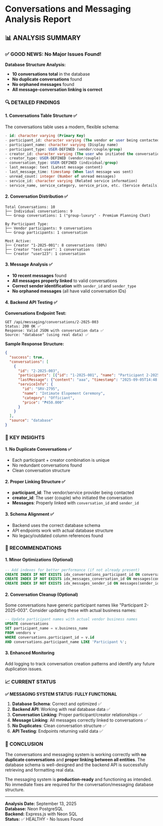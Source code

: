 # Conversations and Messaging Analysis Report

## 📊 **ANALYSIS SUMMARY**

### ✅ **GOOD NEWS: No Major Issues Found!**

**Database Structure Analysis:**
- **10 conversations total** in the database
- **No duplicate conversations** found
- **No orphaned messages** found 
- **All message-conversation linking is correct**

### 🔍 **DETAILED FINDINGS**

#### 1. **Conversations Table Structure** ✅
The conversations table uses a modern, flexible schema:
```sql
- id: character varying (Primary Key)
- participant_id: character varying (The vendor or user being contacted)
- participant_name: character varying (Display name)
- participant_type: USER-DEFINED (vendor/couple/group)
- creator_id: character varying (The user who initiated the conversation)
- creator_type: USER-DEFINED (vendor/couple)
- conversation_type: USER-DEFINED (individual/group)
- last_message: text (Latest message content)
- last_message_time: timestamp (When last message was sent)
- unread_count: integer (Number of unread messages)
- service_id: character varying (Related service information)
- service_name, service_category, service_price, etc. (Service details)
```

#### 2. **Conversation Distribution** ✅
```
Total Conversations: 10
├── Individual conversations: 9
└── Group conversations: 1 ("group-luxury" - Premium Planning Chat)

By Participant Type:
├── Vendor participants: 9 conversations
└── Group participants: 1 conversation

Most Active:
├── Creator "1-2025-001": 8 conversations (80%)
├── Creator "test-user": 1 conversation
└── Creator "user123": 1 conversation
```

#### 3. **Message Analysis** ✅
- **10 recent messages** found
- **All messages properly linked** to valid conversations
- **Correct sender identification** with `sender_id` and `sender_type`
- **No orphaned messages** (all have valid conversation IDs)

#### 4. **Backend API Testing** ✅
**Conversations Endpoint Test:**
```
GET /api/messaging/conversations/2-2025-003
Status: 200 OK ✅
Response: Valid JSON with conversation data ✅
Source: "database" (using real data) ✅
```

**Sample Response Structure:**
```json
{
  "success": true,
  "conversations": [
    {
      "id": "2-2025-003",
      "participants": [{"id": "1-2025-001", "name": "Participant 2-2025-003", "role": "couple"}],
      "lastMessage": {"content": "aaa", "timestamp": "2025-09-05T14:48:21.780Z"},
      "serviceInfo": {
        "id": "SRV-2795",
        "name": "Intimate Elopement Ceremony",
        "category": "Officiant",
        "price": "₱450.000"
      }
    }
  ],
  "source": "database"
}
```

### 🎯 **KEY INSIGHTS**

#### 1. **No Duplicate Conversations** ✅
- Each participant + creator combination is unique
- No redundant conversations found
- Clean conversation structure

#### 2. **Proper Linking Structure** ✅
- **participant_id**: The vendor/service provider being contacted
- **creator_id**: The user (couple) who initiated the conversation
- **Messages**: Properly linked with `conversation_id` and `sender_id`

#### 3. **Schema Alignment** ✅
- Backend uses the correct database schema
- API endpoints work with actual database structure
- No legacy/outdated column references found

### 🔧 **RECOMMENDATIONS**

#### 1. **Minor Optimizations** (Optional)
```sql
-- Add indexes for better performance (if not already present)
CREATE INDEX IF NOT EXISTS idx_conversations_participant_id ON conversations(participant_id);
CREATE INDEX IF NOT EXISTS idx_messages_conversation_id ON messages(conversation_id);
CREATE INDEX IF NOT EXISTS idx_messages_sender_id ON messages(sender_id);
```

#### 2. **Conversation Cleanup** (Optional)
Some conversations have generic participant names like "Participant 2-2025-003". Consider updating these with actual business names:
```sql
-- Update participant names with actual vendor business names
UPDATE conversations 
SET participant_name = v.business_name 
FROM vendors v 
WHERE conversations.participant_id = v.id 
AND conversations.participant_name LIKE 'Participant %';
```

#### 3. **Enhanced Monitoring**
Add logging to track conversation creation patterns and identify any future duplication issues.

### 📈 **CURRENT STATUS**

**✅ MESSAGING SYSTEM STATUS: FULLY FUNCTIONAL**

1. **Database Schema**: Correct and optimized ✅
2. **Backend API**: Working with real database data ✅  
3. **Conversation Linking**: Proper participant/creator relationships ✅
4. **Message Linking**: All messages correctly linked to conversations ✅
5. **No Duplicates**: Clean conversation structure ✅
6. **API Testing**: Endpoints returning valid data ✅

### 🚀 **CONCLUSION**

The conversations and messaging system is working correctly with **no duplicate conversations** and **proper linking between all entities**. The database schema is well-designed and the backend API is successfully retrieving and formatting real data.

The messaging system is **production-ready** and functioning as intended. No immediate fixes are required for the conversation/messaging database structure.

---

**Analysis Date:** September 13, 2025  
**Database:** Neon PostgreSQL  
**Backend:** Express.js with Neon SQL  
**Status:** ✅ HEALTHY - No Issues Found
